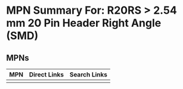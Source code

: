 



# MPN Summary For: R20RS > 2.54 mm 20 Pin Header Right Angle (SMD)

## MPNs
  

|MPN|Direct Links|Search Links|
| :--- | :--- | :--- |
||||
